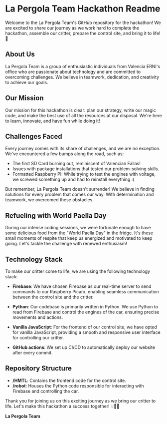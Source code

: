 # La Pergola Team Hackathon Readme

Welcome to the La Pergola Team's GitHub repository for the hackathon! We are excited to share our journey as we work hard to complete the hackathon, assemble our critter, prepare the control site, and bring it to life! 🚀

## About Us

La Pergola Team is a group of enthusiastic individuals from Valencia ERNI's office who are passionate about technology and are committed to overcoming challenges. We believe in teamwork, dedication, and creativity to achieve our goals.

## Our Mission

Our mission for this hackathon is clear: plan our strategy, write our magic code, and make the best use of all the resources at our disposal. We're here to learn, innovate, and have fun while doing it!

## Challenges Faced

Every journey comes with its share of challenges, and we are no exception. We've encountered a few bumps along the road, such as:

- The first SD Card burning out, reminiscent of Valencian Fallas!
- Issues with package installations that tested our problem-solving skills.
- Formatted Raspberry PI: While trying to test the engines with voltage, we screwed something up and had to reinstall everything :(

But remember, La Pergola Team doesn't surrender! We believe in finding solutions for every problem that comes our way. With determination and teamwork, we overcomed these obstacles.

## Refueling with World Paella Day

During our intense coding sessions, we were fortunate enough to have some delicious food from the "World Paella Day" in the fridge. It's these small moments of respite that keep us energized and motivated to keep going. Let's tackle the challenge with renewed enthusiasm!

## Technology Stack

To make our critter come to life, we are using the following technology stack:

- **Firebase**: We have chosen Firebase as our real-time server to send commands to our Raspberry Picarx, enabling seamless communication between the control site and the critter.

- **Python**: Our codebase is primarily written in Python. We use Python to read from Firebase and control the engines of the car, ensuring precise movements and actions.

- **Vanilla JavaScript**: For the frontend of our control site, we have opted for vanilla JavaScript, providing a smooth and responsive user interface for controlling our critter.

- **GitHub actions**: We set up CI/CD to automatically deploy our website after every commit.

## Repository Structure

- **/HMTL**: Contains the frontend code for the control site.
- **/robot**: Houses the Python code responsible for interacting with Firebase and controlling the car.

Thank you for joining us on this exciting journey as we bring our critter to life. Let's make this hackathon a success together! 💡🤖🌟

**La Pergola Team**
